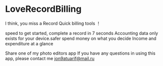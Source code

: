 # LoveRecordBilling



I think, you miss a Record Quick billing tools ！

speed to get started, complete a record in 7 seconds
Accounting data only exists for your device.safer
spend money on what you decide
Income and expenditure at a glance


Share one of my photo editors app
If you have any questions in using this app, please contact me jon9atuarif@mail.ru
